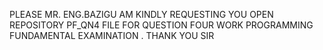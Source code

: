 PLEASE MR. ENG.BAZIGU AM KINDLY REQUESTING YOU OPEN REPOSITORY PF_QN4 FILE FOR QUESTION FOUR WORK PROGRAMMING FUNDAMENTAL EXAMINATION . THANK YOU SIR
